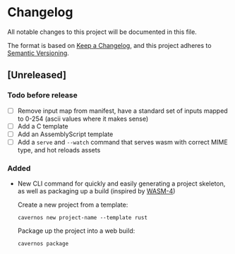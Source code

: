 # Changelog

All notable changes to this project will be documented in this file.

The format is based on [Keep a Changelog](https://keepachangelog.com/en/1.0.0/),
and this project adheres to [Semantic Versioning](https://semver.org/spec/v2.0.0.html).

## [Unreleased]

### Todo before release
 - [ ] Remove input map from manifest, have a standard set of inputs mapped to 0-254 (ascii values where it makes sense)
 - [ ] Add a C template
 - [ ] Add an AssemblyScript template
 - [ ] Add a `serve` and `--watch` command that serves wasm with correct MIME type, and hot reloads assets

### Added
 - New CLI command for quickly and easily generating a project skeleton, as well as packaging up a build (inspired by [WASM-4](https://wasm4.org/))
   
   Create a new project from a template:
   ```
   cavernos new project-name --template rust
   ```
   
   Package up the project into a web build:
   ```
   cavernos package
   ```
